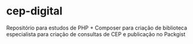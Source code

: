 # cep-digital
Repositório para estudos de PHP + Composer para criação de biblioteca especialista para criação de consultas de CEP e publicação no Packgist
